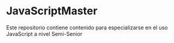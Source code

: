 # JavaScriptMaster
Este repositorio contiene  contenido para especializarse en el uso JavaScript a nivel Semi-Senior
